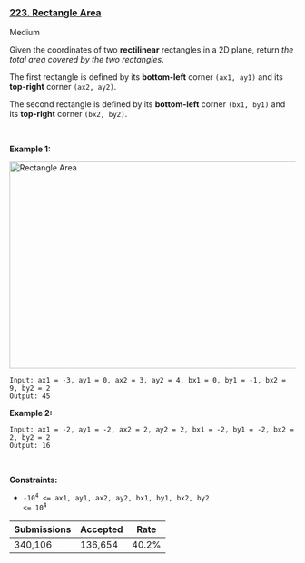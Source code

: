 ### [223. Rectangle Area](https://leetcode.com/problems/rectangle-area)

Medium

Given the coordinates of two __rectilinear__ rectangles in a 2D plane, return _the total area covered by the two rectangles_.

The first rectangle is defined by its __bottom-left__ corner `` (ax1, ay1) `` and its __top-right__ corner `` (ax2, ay2) ``.

The second rectangle is defined by its __bottom-left__ corner `` (bx1, by1) `` and its __top-right__ corner `` (bx2, by2) ``.

 

__Example 1:__

<img alt="Rectangle Area" src="https://assets.leetcode.com/uploads/2021/05/08/rectangle-plane.png" style="width: 700px; height: 365px;"/>

```
Input: ax1 = -3, ay1 = 0, ax2 = 3, ay2 = 4, bx1 = 0, by1 = -1, bx2 = 9, by2 = 2
Output: 45
```

__Example 2:__

```
Input: ax1 = -2, ay1 = -2, ax2 = 2, ay2 = 2, bx1 = -2, by1 = -2, bx2 = 2, by2 = 2
Output: 16
```

 

__Constraints:__

*   <code>-10<sup>4</sup> <= ax1, ay1, ax2, ay2, bx1, by1, bx2, by2 <= 10<sup>4</sup></code>

| Submissions    | Accepted     | Rate   |
| -------------- | ------------ | ------ |
| 340,106 | 136,654 | 40.2% |